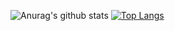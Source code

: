 <!--
ref:https://github.com/anuraghazra/github-readme-stats#github-stats-card
-->
![Anurag's github stats](https://github-readme-stats.vercel.app/api?username=SatoruItaya&count_private=true)
[![Top Langs](https://github-readme-stats.vercel.app/api/top-langs/?username=anuraghazra)](https://github.com/anuraghazra/github-readme-stats)
